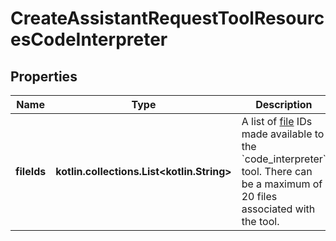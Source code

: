 
# CreateAssistantRequestToolResourcesCodeInterpreter

## Properties
| Name | Type | Description | Notes |
| ------------ | ------------- | ------------- | ------------- |
| **fileIds** | **kotlin.collections.List&lt;kotlin.String&gt;** | A list of [file](/docs/api-reference/files) IDs made available to the &#x60;code_interpreter&#x60; tool. There can be a maximum of 20 files associated with the tool.  |  [optional] |



